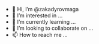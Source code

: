 - 👋 Hi, I’m @zakadyrovmaga
- 👀 I’m interested in ...
- 🌱 I’m currently learning ...
- 💞️ I’m looking to collaborate on ...
- 📫 How to reach me ...

<!---
zakadyrovmaga/zakadyrovmaga is a ✨ special ✨ repository because its `README.md` (this file) appears on your GitHub profile.
You can click the Preview link to take a look at your changes.
--->
